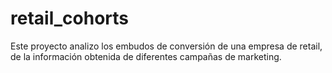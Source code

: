 # retail_cohorts
Este proyecto analizo los embudos de conversión de una empresa de retail, de la información obtenida de diferentes campañas de marketing.

